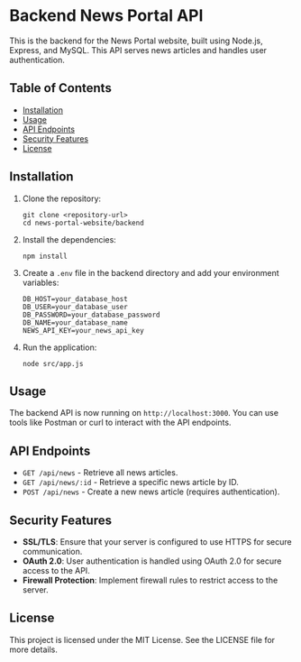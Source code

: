 # Backend News Portal API

This is the backend for the News Portal website, built using Node.js, Express, and MySQL. This API serves news articles and handles user authentication.

## Table of Contents

- [Installation](#installation)
- [Usage](#usage)
- [API Endpoints](#api-endpoints)
- [Security Features](#security-features)
- [License](#license)

## Installation

1. Clone the repository:
   ```
   git clone <repository-url>
   cd news-portal-website/backend
   ```

2. Install the dependencies:
   ```
   npm install
   ```

3. Create a `.env` file in the backend directory and add your environment variables:
   ```
   DB_HOST=your_database_host
   DB_USER=your_database_user
   DB_PASSWORD=your_database_password
   DB_NAME=your_database_name
   NEWS_API_KEY=your_news_api_key
   ```

4. Run the application:
   ```
   node src/app.js
   ```

## Usage

The backend API is now running on `http://localhost:3000`. You can use tools like Postman or curl to interact with the API endpoints.

## API Endpoints

- `GET /api/news` - Retrieve all news articles.
- `GET /api/news/:id` - Retrieve a specific news article by ID.
- `POST /api/news` - Create a new news article (requires authentication).

## Security Features

- **SSL/TLS**: Ensure that your server is configured to use HTTPS for secure communication.
- **OAuth 2.0**: User authentication is handled using OAuth 2.0 for secure access to the API.
- **Firewall Protection**: Implement firewall rules to restrict access to the server.

## License

This project is licensed under the MIT License. See the LICENSE file for more details.